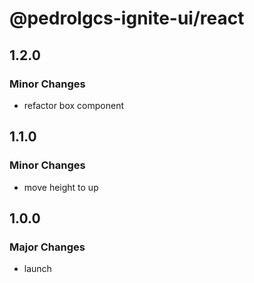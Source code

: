 # @pedrolgcs-ignite-ui/react

## 1.2.0

### Minor Changes

- refactor box component

## 1.1.0

### Minor Changes

- move height to up

## 1.0.0

### Major Changes

- launch
